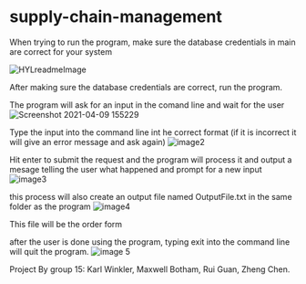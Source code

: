 # supply-chain-management

When trying to run the program, make sure the database credentials in main are correct for your system

![HYLreadmeImage](https://user-images.githubusercontent.com/39600307/114244158-35414900-994b-11eb-9412-f4d87d7c0b1d.png)

After making sure the database credentials are correct, run the program.

The program will ask for an input in the comand line and wait for the user
![Screenshot 2021-04-09 155229](https://user-images.githubusercontent.com/39600307/114244399-9d902a80-994b-11eb-8fb6-86e6c9421bbb.png)

Type the input into the command line int he correct format (if it is incorrect it will give an error message and ask again)
![image2](https://user-images.githubusercontent.com/39600307/114245001-ccf36700-994c-11eb-86f7-b23b78d7da78.png)

Hit enter to submit the request and the program will process it and output a mesage telling the user what happened 
and prompt for a new input
![image3](https://user-images.githubusercontent.com/39600307/114245087-f7452480-994c-11eb-8b2a-f9a12a0704b3.png)

this process will also create an output file named OutputFile.txt in the same folder as the program
![image4](https://user-images.githubusercontent.com/39600307/114245860-80a92680-994e-11eb-8863-9c4903a46529.png)

This file will be the order form

after the user is done using the program, typing exit into the command line will quit the program.
![image 5](https://user-images.githubusercontent.com/39600307/114246071-eeede900-994e-11eb-9d56-db856e8b937a.png)

Project By group 15:
Karl Winkler,
Maxwell Botham,
Rui Guan,
Zheng Chen.
